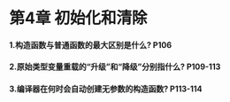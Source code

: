 第4章 初始化和清除 
========
#### 1.构造函数与普通函数的最大区别是什么? P106

#### 2.原始类型变量重载的“升级”和“降级”分别指什么? P109-113

#### 3.编译器在何时会自动创建无参数的构造函数? P113-114
